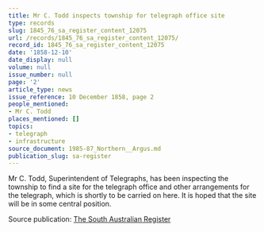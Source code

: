 ```yaml
---
title: Mr C. Todd inspects township for telegraph office site
type: records
slug: 1845_76_sa_register_content_12075
url: /records/1845_76_sa_register_content_12075/
record_id: 1845_76_sa_register_content_12075
date: '1858-12-10'
date_display: null
volume: null
issue_number: null
page: '2'
article_type: news
issue_reference: 10 December 1858, page 2
people_mentioned:
- Mr C. Todd
places_mentioned: []
topics:
- telegraph
- infrastructure
source_document: 1985-87_Northern__Argus.md
publication_slug: sa-register
---
```


Mr C. Todd, Superintendent of Telegraphs, has been inspecting the township to find a site for the telegraph office and other arrangements for the telegraph, which is shortly to be carried on here.  It is hoped that the site will be in some central position.

Source publication: [The South Australian Register](/publications/sa-register/)
